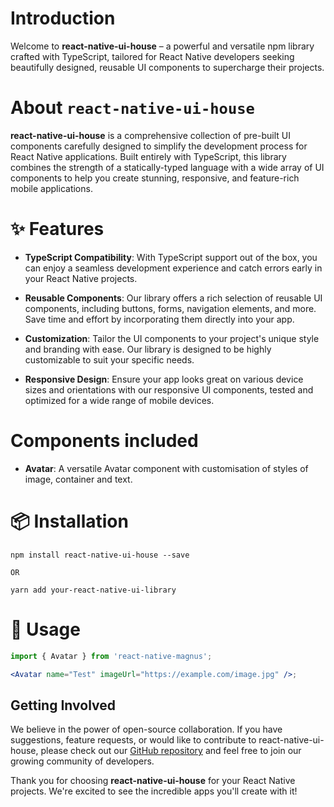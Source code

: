 # Introduction

Welcome to **react-native-ui-house** – a powerful and versatile npm library crafted with TypeScript, tailored for React Native developers seeking beautifully designed, reusable UI components to supercharge their projects.

# About `react-native-ui-house`

**react-native-ui-house** is a comprehensive collection of pre-built UI components carefully designed to simplify the development process for React Native applications. Built entirely with TypeScript, this library combines the strength of a statically-typed language with a wide array of UI components to help you create stunning, responsive, and feature-rich mobile applications.

# ✨ Features

- **TypeScript Compatibility**: With TypeScript support out of the box, you can enjoy a seamless development experience and catch errors early in your React Native projects.

- **Reusable Components**: Our library offers a rich selection of reusable UI components, including buttons, forms, navigation elements, and more. Save time and effort by incorporating them directly into your app.

- **Customization**: Tailor the UI components to your project's unique style and branding with ease. Our library is designed to be highly customizable to suit your specific needs.

- **Responsive Design**: Ensure your app looks great on various device sizes and orientations with our responsive UI components, tested and optimized for a wide range of mobile devices.

# Components included
- **Avatar**: A versatile Avatar component with customisation of styles of image, container and text.

# 📦 Installation
    npm install react-native-ui-house --save

    OR

    yarn add your-react-native-ui-library

# 🔨 Usage
  
```jsx
import { Avatar } from 'react-native-magnus';

<Avatar name="Test" imageUrl="https://example.com/image.jpg" />;
```


## Getting Involved

We believe in the power of open-source collaboration. If you have suggestions, feature requests, or would like to contribute to react-native-ui-house, please check out our [GitHub repository](https://github.com/Mr-Mahabeer/react-native-ui-house) and feel free to join our growing community of developers.

Thank you for choosing **react-native-ui-house** for your React Native projects. We're excited to see the incredible apps you'll create with it!


